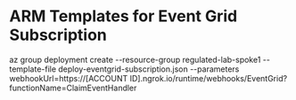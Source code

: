 # ARM Templates for Event Grid Subscription

az group deployment create --resource-group regulated-lab-spoke1 --template-file deploy-eventgrid-subscription.json --parameters webhookUrl=https://[ACCOUNT ID].ngrok.io/runtime/webhooks/EventGrid?functionName=ClaimEventHandler
